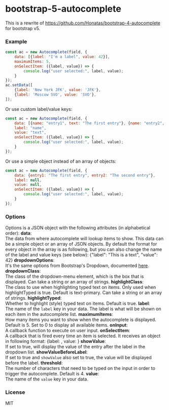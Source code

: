# bootstrap-5-autocomplete
This is a rewrite of https://github.com/Honatas/bootstrap-4-autocomplete for bootstrap v5.
### Example
```js
const ac = new Autocomplete(field, {
    data: [{label: "I'm a label", value: 42}],
    maximumItems: 5,
    onSelectItem: ({label, value}) => {
        console.log("user selected:", label, value);
    }
});
ac.setData([
    {label: 'New York JFK', value: 'JFK'},
    {label: 'Moscow SVO', value: 'SVO'},
]);
```
Or use custom label/value keys:
```js
const ac = new Autocomplete(field, {
    data: [{name: "entry1", text: "The first entry"}, {name: "entry2", text: "The second entry"}],
    label: "name",
    value: "text",
    onSelectItem: ({label, value}) => {
        console.log("user selected:", label, value);
    }
});
```
Or use a simple object instead of an array of objects:
```js
const ac = new Autocomplete(field, {
    data: {entry1: "The first entry", entry2: "The second entry"},
    label: null,
    value: null,
    onSelectItem: ({label, value}) => {
        console.log("user selected:", label, value);
    }
});
```
### Options
Options is a JSON object with the following attributes (in alphabetical order):
**data**:  
The data from where autocomplete will lookup items to show. This data can be a simple object or an array of JSON objects. By default the format for every object in the array is as following, but you can also change the name of the label and value keys (see below):
    {"label": "This is a text", "value": 42}
**dropdownOptions**:  
It's the same options from Bootstrap's Dropdown, documented [here](https://getbootstrap.com/docs/5.0/components/dropdowns/#options).
**dropdownClass**:  
The class of the dropdown-menu element, which is the box that is displayed. Can take a string or an array of strings.
**highlightClass**:  
The class to use when highlighting typed text on items. Only used when highlightTyped is true. Default is text-primary. Can take a string or an array of strings.
**highlightTyped**:  
Whether to highlight (style) typed text on items. Default is true.
**label**:  
The name of the `label` key in your data. The label is what will be shown on each item in the autocomplete list.
**maximumItems**:  
How many items you want to show when the autocomplete is displayed. Default is 5. Set to 0 to display all available items.
**onInput**:  
A callback function to execute on user input.
**onSelectItem**:  
A callback that is fired every time an item is selected. It receives an object in following format:
    {label: <label>, value: <value>}
**showValue**:  
If set to true, will display the value of the entry after the label in the dropdown list.
**showValueBeforeLabel**:  
If set to true and `showValue` also set to true, the value will be displayed before the label.
**threshold**:  
The number of characters that need to be typed on the input in order to trigger the autocomplete. Default is 4.
**value**:  
The name of the `value` key in your data.
### License
MIT
